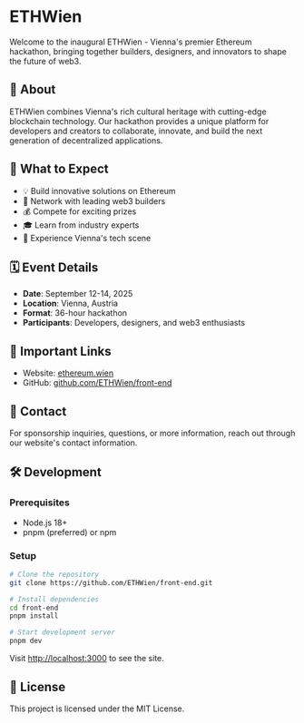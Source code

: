 # ETHWien

Welcome to the inaugural ETHWien - Vienna's premier Ethereum hackathon, bringing together builders, designers, and innovators to shape the future of web3.

## 🌟 About

ETHWien combines Vienna's rich cultural heritage with cutting-edge blockchain technology. Our hackathon provides a unique platform for developers and creators to collaborate, innovate, and build the next generation of decentralized applications.

## 🎯 What to Expect

- 💡 Build innovative solutions on Ethereum
- 🤝 Network with leading web3 builders
- 💰 Compete for exciting prizes
- 🎓 Learn from industry experts
- 🌆 Experience Vienna's tech scene

## 🗓️ Event Details

- **Date**: September 12-14, 2025
- **Location**: Vienna, Austria
- **Format**: 36-hour hackathon
- **Participants**: Developers, designers, and web3 enthusiasts

## 🔗 Important Links

- Website: [ethereum.wien](https://ethereum.wien)
- GitHub: [github.com/ETHWien/front-end](https://github.com/ETHWien/front-end)

## 💬 Contact

For sponsorship inquiries, questions, or more information, reach out through our website's contact information.

## 🛠️ Development

### Prerequisites

- Node.js 18+
- pnpm (preferred) or npm

### Setup

```bash
# Clone the repository
git clone https://github.com/ETHWien/front-end.git

# Install dependencies
cd front-end
pnpm install

# Start development server
pnpm dev
```

Visit [http://localhost:3000](http://localhost:3000) to see the site.

## 📄 License

This project is licensed under the MIT License.
